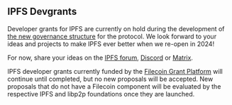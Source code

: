 ## IPFS Devgrants

Developer grants for IPFS are currently on hold during the development of [the new governance structure][governance-post] for the protocol. We look forward to your ideas and projects to make IPFS ever better when we re-open in 2024!

For now, share your ideas on the [IPFS forum][ipfs-discourse], [Discord][ipfs-discord] or [Matrix][ipfs-matrix].

IPFS developer grants currently funded by the [Filecoin Grant Platform][ff-grants] will continue until completed, but no new proposals will be accepted. New proposals that do not have a Filecoin component will be evaluated by the respective IPFS and libp2p foundations once they are launched.

[governance-post]: https://protocol.ai/blog/advancing-ipfs-and-libp2p-governance/
[ipfs-discourse]: https://discuss.ipfs.tech/
[ipfs-discord]: https://discord.gg/vZTcrFePpt
[ipfs-matrix]: https://matrix.to/#/#ipfs-space:ipfs.io
[ff-grants]: https://github.com/filecoin-project/devgrants/
